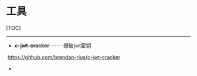 # 工具

[TOC]

---

- **c-jwt-cracker**------爆破jwt密钥

​	https://github.com/brendan-rius/c-jwt-cracker

- 